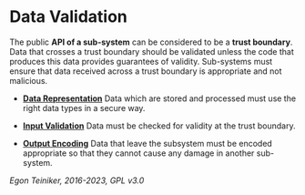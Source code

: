 # Data Validation

The public **API of a sub-system** can be considered to be a **trust boundary**. 
Data that crosses a trust boundary should be validated unless the code that produces this data provides guarantees of validity.
Sub-systems must ensure that data received across a trust boundary is appropriate and not malicious.

* [**Data Representation**](https://github.com/teiniker/teiniker-lectures-securecoding/tree/master/secure-coding/DataValidation/Representation)
  Data which are stored and processed must use the right data types in a secure way.

* [**Input Validation**](https://github.com/teiniker/teiniker-lectures-securecoding/tree/master/secure-coding/DataValidation/InputValidation)
  Data must be checked for validity at the trust boundary.

* [**Output Encoding**](https://github.com/teiniker/teiniker-lectures-securecoding/tree/master/secure-coding/DataValidation/OutputEncoding)
  Data that leave the subsystem must be encoded appropriate so that they cannot cause any damage in another sub-system.

*Egon Teiniker, 2016-2023, GPL v3.0*